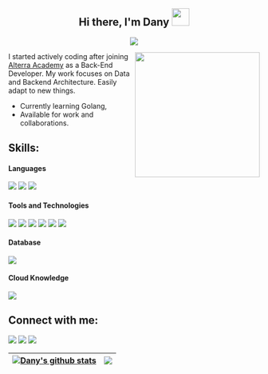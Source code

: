 <h2 align="center"><b>Hi there, I'm Dany </b><img src="https://media.giphy.com/media/hvRJCLFzcasrR4ia7z/giphy.gif" width="35"></h2>

<p align="center">
  <a href="https://git.io/typing-svg">
    <img src="https://readme-typing-svg.demolab.com/?lines=Back-End%20Developer;Always%20learning%20new%20things&font=Calibri&Code&center=true&width=440&height=45&color=3366CC&vCenter=true&size=22&pause=1000" /></a>
</p>

<picture> <img align="right" src="https://user-images.githubusercontent.com/112848152/203510089-bcb863c6-e9f0-4db6-abb1-a9b4f8cb2a6c.gif" width = 250px></picture>

I started actively coding after joining [Alterra Academy](https://academy.alterra.id/) as a Back-End Developer. My work focuses on Data and Backend Architecture. Easily adapt to new things.

- Currently learning Golang,
- Available for work and collaborations.

## Skills:

#### Languages

![](https://img.shields.io/badge/Go-00ADD8?style=for-the-badge&logo=go&logoColor=white)
![](https://img.shields.io/badge/HTML5-E34F26?style=for-the-badge&logo=html5&logoColor=white)
![](https://img.shields.io/badge/markdown-%23000000.svg?style=for-the-badge&logo=markdown&logoColor=white)

#### Tools and Technologies

![](https://img.shields.io/badge/Linux-FCC624?style=for-the-badge&logo=linux&logoColor=black)
![](https://img.shields.io/badge/GIT-E44C30?style=for-the-badge&logo=git&logoColor=white)
![](https://img.shields.io/badge/Visual%20Studio%20Code-0078d7.svg?style=for-the-badge&logo=visual-studio-code&logoColor=white)
![](https://img.shields.io/badge/Docker-0078d7?style=for-the-badge&logo=docker&logoColor=white)
![](https://img.shields.io/badge/Postman-FF6C37?style=for-the-badge&logo=Postman&logoColor=white)
![](https://img.shields.io/badge/Echo-00ADD8?style=for-the-badge&logo=echo&logoColor=white)

#### Database

![](https://img.shields.io/badge/MySQL-4479A1?style=for-the-badge&logo=mysql&logoColor=white)

#### Cloud Knowledge

![](https://img.shields.io/badge/Amazon_AWS-232F3E?style=for-the-badge&logo=amazon-aws&logoColor=white)

## Connect with me:

<p align = "center">
  
  [<img src="https://img.shields.io/badge/linkedin-%2312100E.svg?&style=for-the-badge&logo=linkedin&logoColor=white&color=black" />](https://www.linkedin.com/in/mochammaddany/)
  [<img src="https://img.shields.io/badge/instagram-%2312100E.svg?&style=for-the-badge&logo=instagram&logoColor=white&color=black" />](https://instagram.com/m.dany.s)
  [<img src="https://img.shields.io/badge/gmail-%2312100E.svg?style=for-the-badge&logo=gmail&logoColor=white&color=black" />](mailto:mochammaddany@gmail.com)

| <a href="https://github.com/mdanys/github-readme-stats"><img align="center" src="https://github-readme-stats.vercel.app/api?username=mdanys&show_icons=true&include_all_commits=true&theme=buefy&hide_border=true" alt="Dany's github stats" /></a> | <a href="https://github.com/mdanys/github-readme-stats"><img align="center" src="https://github-readme-stats.vercel.app/api/top-langs/?username=mdanys&layout=compact&theme=buefy&hide_border=true" /></a> |
| ------------- | ------------- |
  
<!--
**mdanys/mdanys** is a ✨ _special_ ✨ repository because its `README.md` (this file) appears on your GitHub profile.

Here are some ideas to get you started:

- 🔭 I’m currently working on ...
- 🌱 I’m currently learning ...
- 👯 I’m looking to collaborate on ...
- 🤔 I’m looking for help with ...
- 💬 Ask me about ...
- 📫 How to reach me: ...
- 😄 Pronouns: ...
- ⚡ Fun fact: ...
-->
